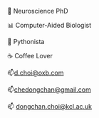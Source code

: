 🧠 Neuroscience PhD

📊 Computer-Aided Biologist

🐍 Pythonista

☕ Coffee Lover

📫d.choi@oxb.com

📫chedongchan@gmail.com

📫 dongchan.choi@kcl.ac.uk

<!--
**chedongchan/chedongchan** is a ✨ _special_ ✨ repository because its `README.md` (this file) appears on your GitHub profile.

Here are some ideas to get you started:

- 🔭 I’m currently working on ...
- 🌱 I’m currently learning ...
- 👯 I’m looking to collaborate on ...
- 🤔 I’m looking for help with ...
- 💬 Ask me about ...
- 📫 How to reach me: ...
- 😄 Pronouns: ...
- ⚡ Fun fact: ...
-->
